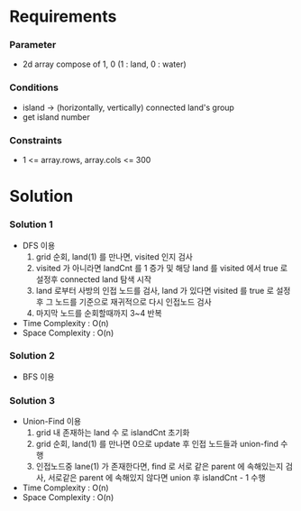 # Requirements
### Parameter
* 2d array compose of 1, 0 (1 : land, 0 : water)

### Conditions
* island -> (horizontally, vertically) connected land's group
* get island number

### Constraints
* 1 <= array.rows, array.cols <= 300

# Solution
### Solution 1
* DFS 이용
	1. grid 순회, land(1) 를 만나면, visited 인지 검사
	2. visited 가 아니라면 landCnt 를 1 증가 및 해당 land 를 visited 에서 true 로 설정후 connected land 탐색 시작
	3. land 로부터 사방의 인접 노드를 검사, land 가 있다면 visited 를 true 로 설정후 그 노드를 기준으로 재귀적으로 다시 인접노드 검사
	4. 마지막 노드를 순회할때까지 3~4 반복
* Time Complexity : O(n)
* Space Complexity : O(n)

### Solution 2
* BFS 이용

### Solution 3
* Union-Find 이용
	1. grid 내 존재하는 land 수 로 islandCnt 초기화
	2. grid 순회, land(1) 를 만나면 0으로 update 후 인접 노드들과 union-find 수행
	3. 인접노드중 lane(1) 가 존재한다면, find 로 서로 같은 parent 에 속해있는지 검사, 서로같은 parent 에 속해있지 않다면 union 후 islandCnt - 1 수행
* Time Complexity : O(n)
* Space Complexity : O(n)
